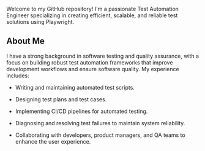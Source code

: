 Welcome to my GitHub repository! I'm a passionate Test Automation Engineer specializing in creating efficient, scalable, and reliable test solutions using Playwright.

## About Me

I have a strong background in software testing and quality assurance, with a focus on building robust test automation frameworks that improve development workflows and ensure software quality. My experience includes:

- Writing and maintaining automated test scripts.

- Designing test plans and test cases.

- Implementing CI/CD pipelines for automated testing.

- Diagnosing and resolving test failures to maintain system reliability.

- Collaborating with developers, product managers, and QA teams to enhance the user experience.
